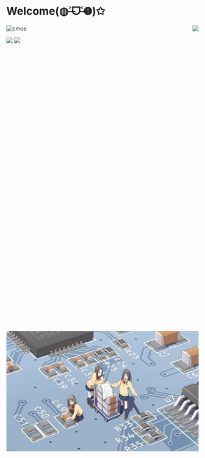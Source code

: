 # Welcome(◍˃̶ᗜ˂̶◍)✩

<img align='right' src='https://cmoe.azurewebsites.net/c302?' height='800px'>

![cmoe](http://cmoe.azurewebsites.net/cmoe?name=fumiama&theme=r34)

<img src="https://github-readme-stats.vercel.app/api/top-langs/?username=fumiama&layout=compact" width="350px"/>

<img src="https://github-readme-stats.vercel.app/api?username=fumiama&show_icons=true&count_private=true&icon_color=fdd34f&title_color=f75e4f" width="417px"/>

<img src="/pcb.jpg" width="600px"/>
